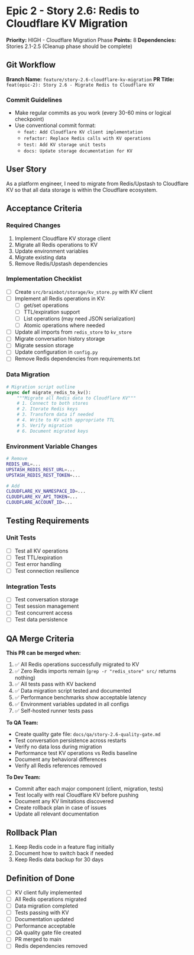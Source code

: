 # Epic 2 - Story 2.6: Redis to Cloudflare KV Migration

**Priority:** HIGH - Cloudflare Migration Phase
**Points:** 8
**Dependencies:** Stories 2.1-2.5 (Cleanup phase should be complete)

## Git Workflow

**Branch Name:** `feature/story-2.6-cloudflare-kv-migration`
**PR Title:** `feat(epic-2): Story 2.6 - Migrate Redis to Cloudflare KV`

### Commit Guidelines
- Make regular commits as you work (every 30-60 mins or logical checkpoint)
- Use conventional commit format:
  - `feat: Add Cloudflare KV client implementation`
  - `refactor: Replace Redis calls with KV operations`
  - `test: Add KV storage unit tests`
  - `docs: Update storage documentation for KV`

## User Story
As a platform engineer, I need to migrate from Redis/Upstash to Cloudflare KV so that all data storage is within the Cloudflare ecosystem.

## Acceptance Criteria

### Required Changes
1. Implement Cloudflare KV storage client
2. Migrate all Redis operations to KV
3. Update environment variables
4. Migrate existing data
5. Remove Redis/Upstash dependencies

### Implementation Checklist
- [ ] Create `src/brainbot/storage/kv_store.py` with KV client
- [ ] Implement all Redis operations in KV:
  - [ ] get/set operations
  - [ ] TTL/expiration support
  - [ ] List operations (may need JSON serialization)
  - [ ] Atomic operations where needed
- [ ] Update all imports from `redis_store` to `kv_store`
- [ ] Migrate conversation history storage
- [ ] Migrate session storage
- [ ] Update configuration in `config.py`
- [ ] Remove Redis dependencies from requirements.txt

### Data Migration
```python
# Migration script outline
async def migrate_redis_to_kv():
    """Migrate all Redis data to Cloudflare KV"""
    # 1. Connect to both stores
    # 2. Iterate Redis keys
    # 3. Transform data if needed
    # 4. Write to KV with appropriate TTL
    # 5. Verify migration
    # 6. Document migrated keys
```

### Environment Variable Changes
```bash
# Remove
REDIS_URL=...
UPSTASH_REDIS_REST_URL=...
UPSTASH_REDIS_REST_TOKEN=...

# Add
CLOUDFLARE_KV_NAMESPACE_ID=...
CLOUDFLARE_KV_API_TOKEN=...
CLOUDFLARE_ACCOUNT_ID=...
```

## Testing Requirements

### Unit Tests
- [ ] Test all KV operations
- [ ] Test TTL/expiration
- [ ] Test error handling
- [ ] Test connection resilience

### Integration Tests
- [ ] Test conversation storage
- [ ] Test session management
- [ ] Test concurrent access
- [ ] Test data persistence

## QA Merge Criteria

**This PR can be merged when:**
1. ✅ All Redis operations successfully migrated to KV
2. ✅ Zero Redis imports remain (`grep -r "redis_store" src/` returns nothing)
3. ✅ All tests pass with KV backend
4. ✅ Data migration script tested and documented
5. ✅ Performance benchmarks show acceptable latency
6. ✅ Environment variables updated in all configs
7. ✅ Self-hosted runner tests pass

**To QA Team:** 
- Create quality gate file: `docs/qa/story-2.6-quality-gate.md`
- Test conversation persistence across restarts
- Verify no data loss during migration
- Performance test KV operations vs Redis baseline
- Document any behavioral differences
- Verify all Redis references removed

**To Dev Team:**
- Commit after each major component (client, migration, tests)
- Test locally with real Cloudflare KV before pushing
- Document any KV limitations discovered
- Create rollback plan in case of issues
- Update all relevant documentation

## Rollback Plan
1. Keep Redis code in a feature flag initially
2. Document how to switch back if needed
3. Keep Redis data backup for 30 days

## Definition of Done
- [ ] KV client fully implemented
- [ ] All Redis operations migrated
- [ ] Data migration completed
- [ ] Tests passing with KV
- [ ] Documentation updated
- [ ] Performance acceptable
- [ ] QA quality gate file created
- [ ] PR merged to main
- [ ] Redis dependencies removed